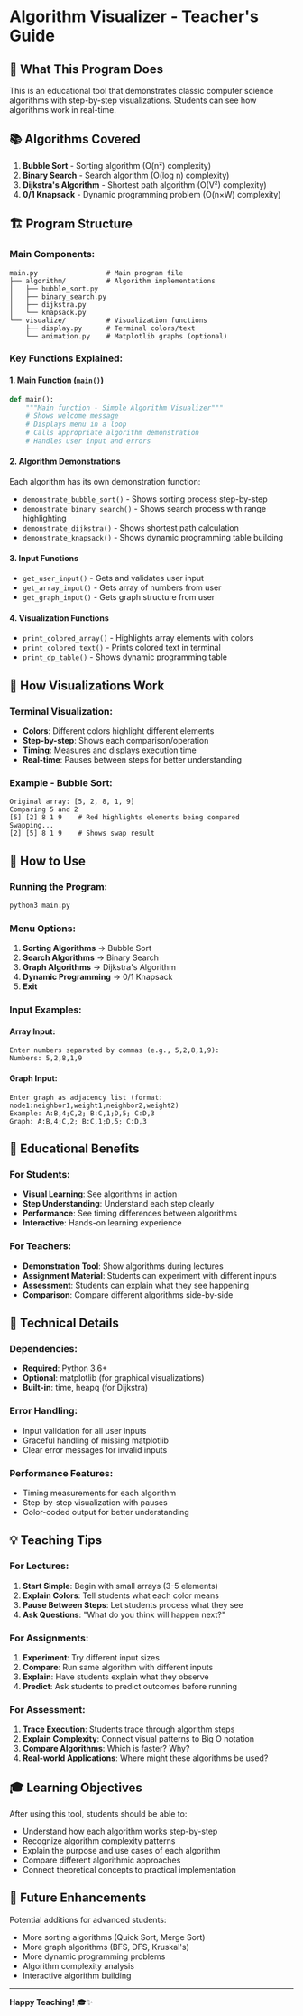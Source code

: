# Algorithm Visualizer - Teacher's Guide

## 🎯 **What This Program Does**
This is an educational tool that demonstrates classic computer science algorithms with step-by-step visualizations. Students can see how algorithms work in real-time.

## 📚 **Algorithms Covered**
1. **Bubble Sort** - Sorting algorithm (O(n²) complexity)
2. **Binary Search** - Search algorithm (O(log n) complexity)  
3. **Dijkstra's Algorithm** - Shortest path algorithm (O(V²) complexity)
4. **0/1 Knapsack** - Dynamic programming problem (O(n×W) complexity)

## 🏗️ **Program Structure**

### **Main Components:**
```
main.py                 # Main program file
├── algorithm/          # Algorithm implementations
│   ├── bubble_sort.py
│   ├── binary_search.py
│   ├── dijkstra.py
│   └── knapsack.py
└── visualize/          # Visualization functions
    ├── display.py      # Terminal colors/text
    └── animation.py    # Matplotlib graphs (optional)
```

### **Key Functions Explained:**

#### **1. Main Function (`main()`)**
```python
def main():
    """Main function - Simple Algorithm Visualizer"""
    # Shows welcome message
    # Displays menu in a loop
    # Calls appropriate algorithm demonstration
    # Handles user input and errors
```

#### **2. Algorithm Demonstrations**
Each algorithm has its own demonstration function:
- `demonstrate_bubble_sort()` - Shows sorting process step-by-step
- `demonstrate_binary_search()` - Shows search process with range highlighting
- `demonstrate_dijkstra()` - Shows shortest path calculation
- `demonstrate_knapsack()` - Shows dynamic programming table building

#### **3. Input Functions**
- `get_user_input()` - Gets and validates user input
- `get_array_input()` - Gets array of numbers from user
- `get_graph_input()` - Gets graph structure from user

#### **4. Visualization Functions**
- `print_colored_array()` - Highlights array elements with colors
- `print_colored_text()` - Prints colored text in terminal
- `print_dp_table()` - Shows dynamic programming table

## 🎨 **How Visualizations Work**

### **Terminal Visualization:**
- **Colors**: Different colors highlight different elements
- **Step-by-step**: Shows each comparison/operation
- **Timing**: Measures and displays execution time
- **Real-time**: Pauses between steps for better understanding

### **Example - Bubble Sort:**
```
Original array: [5, 2, 8, 1, 9]
Comparing 5 and 2
[5] [2] 8 1 9    # Red highlights elements being compared
Swapping...
[2] [5] 8 1 9    # Shows swap result
```

## 🚀 **How to Use**

### **Running the Program:**
```bash
python3 main.py
```

### **Menu Options:**
1. **Sorting Algorithms** → Bubble Sort
2. **Search Algorithms** → Binary Search  
3. **Graph Algorithms** → Dijkstra's Algorithm
4. **Dynamic Programming** → 0/1 Knapsack
5. **Exit**

### **Input Examples:**

#### **Array Input:**
```
Enter numbers separated by commas (e.g., 5,2,8,1,9):
Numbers: 5,2,8,1,9
```

#### **Graph Input:**
```
Enter graph as adjacency list (format: node1:neighbor1,weight1;neighbor2,weight2)
Example: A:B,4;C,2; B:C,1;D,5; C:D,3
Graph: A:B,4;C,2; B:C,1;D,5; C:D,3
```

## 📖 **Educational Benefits**

### **For Students:**
- **Visual Learning**: See algorithms in action
- **Step Understanding**: Understand each step clearly
- **Performance**: See timing differences between algorithms
- **Interactive**: Hands-on learning experience

### **For Teachers:**
- **Demonstration Tool**: Show algorithms during lectures
- **Assignment Material**: Students can experiment with different inputs
- **Assessment**: Students can explain what they see happening
- **Comparison**: Compare different algorithms side-by-side

## 🔧 **Technical Details**

### **Dependencies:**
- **Required**: Python 3.6+
- **Optional**: matplotlib (for graphical visualizations)
- **Built-in**: time, heapq (for Dijkstra)

### **Error Handling:**
- Input validation for all user inputs
- Graceful handling of missing matplotlib
- Clear error messages for invalid inputs

### **Performance Features:**
- Timing measurements for each algorithm
- Step-by-step visualization with pauses
- Color-coded output for better understanding

## 💡 **Teaching Tips**

### **For Lectures:**
1. **Start Simple**: Begin with small arrays (3-5 elements)
2. **Explain Colors**: Tell students what each color means
3. **Pause Between Steps**: Let students process what they see
4. **Ask Questions**: "What do you think will happen next?"

### **For Assignments:**
1. **Experiment**: Try different input sizes
2. **Compare**: Run same algorithm with different inputs
3. **Explain**: Have students explain what they observe
4. **Predict**: Ask students to predict outcomes before running

### **For Assessment:**
1. **Trace Execution**: Students trace through algorithm steps
2. **Explain Complexity**: Connect visual patterns to Big O notation
3. **Compare Algorithms**: Which is faster? Why?
4. **Real-world Applications**: Where might these algorithms be used?

## 🎓 **Learning Objectives**

After using this tool, students should be able to:
- Understand how each algorithm works step-by-step
- Recognize algorithm complexity patterns
- Explain the purpose and use cases of each algorithm
- Compare different algorithmic approaches
- Connect theoretical concepts to practical implementation

## 🚀 **Future Enhancements**

Potential additions for advanced students:
- More sorting algorithms (Quick Sort, Merge Sort)
- More graph algorithms (BFS, DFS, Kruskal's)
- More dynamic programming problems
- Algorithm complexity analysis
- Interactive algorithm building

---

**Happy Teaching!** 🎓✨
